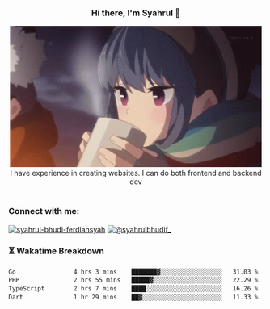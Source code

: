 ### <div align="center">Hi there, I'm Syahrul 🚀</div>

<div align="center">
  <img src="./img/rin.gif" alt="Rin GIF">
</div>



<div align="center">I have experience in creating websites. I can do both frontend and backend dev</div>


<br/>


<h3 align="left">Connect with me:</h3>
<p align="left">
<a href="https://www.linkedin.com/in/syahrul-bhudi-ferdiansyah-792024251/" target="blank"><img align="center" src="https://raw.githubusercontent.com/rahuldkjain/github-profile-readme-generator/master/src/images/icons/Social/linked-in-alt.svg" alt="syahrul-bhudi-ferdiansyah" height="30" width="40" /></a>
<a href="https://www.instagram.com/syahrulbhudif_/" target="blank"><img align="center" src="https://raw.githubusercontent.com/rahuldkjain/github-profile-readme-generator/master/src/images/icons/Social/instagram.svg" alt="@syahrulbhudif_" height="30" width="40" /></a>
</p>


### ⏳ Wakatime Breakdown

<!--START_SECTION:waka-->

```txt
Go                4 hrs 3 mins    ███████▓░░░░░░░░░░░░░░░░░   31.03 %
PHP               2 hrs 55 mins   █████▓░░░░░░░░░░░░░░░░░░░   22.29 %
TypeScript        2 hrs 7 mins    ████░░░░░░░░░░░░░░░░░░░░░   16.26 %
Dart              1 hr 29 mins    ██▓░░░░░░░░░░░░░░░░░░░░░░   11.33 %
```

<!--END_SECTION:waka-->
